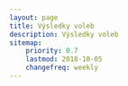 ```yaml
---
layout: page
title: Výsledky voleb 
description: Výsledky voleb
sitemap:
    priority: 0.7
    lastmod: 2018-10-05
    changefreq: weekly
---
```

<div id="widget-static-muni"></div><script src="https://d29fd2glrb0wdf.cloudfront.net/elections2018-municipal-ext.js"></script><script>var widgetStaticOverallMuni = irozhlas.renderComponent("WidgetStaticMunicipality", document.getElementById("widget-static-muni"), {data: {municipalityId: "575542",municipalityName: "Radhošť ",results: []}, settings:{showArticles:false, theme:"dark"}});</script>
